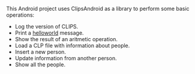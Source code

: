 This Android project uses ClipsAndroid as a library to perform some basic operations:
 * Log the version of CLIPS.
 * Print a [helloworld](http://en.wikipedia.org/wiki/Hello_world_program) message.
 * Show the result of an aritmetic operation.
 * Load a CLP file with information about people.
 * Insert a new person.
 * Update information from another person.
 * Show all the people.
